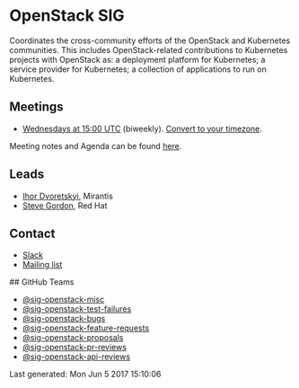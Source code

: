 <!---
This is an autogenerated file!

Please do not edit this file directly, but instead make changes to the
sigs.yaml file in the project root.

To understand how this file is generated, see generator/README.md.
-->
# OpenStack SIG

Coordinates the cross-community efforts of the OpenStack and Kubernetes communities. This includes OpenStack-related contributions to Kubernetes projects with OpenStack as: a deployment platform for Kubernetes; a service provider for Kubernetes; a collection of applications to run on Kubernetes.

## Meetings
* [Wednesdays at 15:00 UTC](https://zoom.us/j/417251241) (biweekly). [Convert to your timezone](http://www.thetimezoneconverter.com/?t=15:00&tz=UTC).

Meeting notes and Agenda can be found [here](https://docs.google.com/document/d/1iAQ3LSF_Ky6uZdFtEZPD_8i6HXeFxIeW4XtGcUJtPyU/edit?usp=sharing_eixpa_nl&ts=588b986f).

## Leads
* [Ihor Dvoretskyi](https://github.com/idvoretskyi), Mirantis
* [Steve Gordon](https://github.com/xsgordon), Red Hat

## Contact
* [Slack](https://kubernetes.slack.com/messages/sig-openstack)
* [Mailing list](https://groups.google.com/forum/#!forum/kubernetes-sig-openstack)

## GitHub Teams
* [@sig-openstack-misc](https://github.com/kubernetes/teams/sig-openstack-misc)
* [@sig-openstack-test-failures](https://github.com/kubernetes/teams/sig-openstack-test-failures)
* [@sig-openstack-bugs](https://github.com/kubernetes/teams/sig-openstack-bugs)
* [@sig-openstack-feature-requests](https://github.com/kubernetes/teams/sig-openstack-feature-requests)
* [@sig-openstack-proposals](https://github.com/kubernetes/teams/sig-openstack-proposals)
* [@sig-openstack-pr-reviews](https://github.com/kubernetes/teams/sig-openstack-pr-reviews)
* [@sig-openstack-api-reviews](https://github.com/kubernetes/teams/sig-openstack-api-reviews)


<!-- BEGIN CUSTOM CONTENT -->

<!-- END CUSTOM CONTENT -->

Last generated:  Mon Jun 5 2017 15:10:06